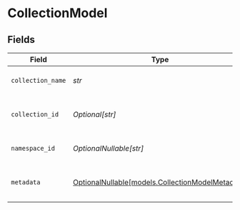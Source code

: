 # CollectionModel


## Fields

| Field                                                                                    | Type                                                                                     | Required                                                                                 | Description                                                                              |
| ---------------------------------------------------------------------------------------- | ---------------------------------------------------------------------------------------- | ---------------------------------------------------------------------------------------- | ---------------------------------------------------------------------------------------- |
| `collection_name`                                                                        | *str*                                                                                    | :heavy_check_mark:                                                                       | Name for the collection                                                                  |
| `collection_id`                                                                          | *Optional[str]*                                                                          | :heavy_minus_sign:                                                                       | Unique identifier for the collection                                                     |
| `namespace_id`                                                                           | *OptionalNullable[str]*                                                                  | :heavy_minus_sign:                                                                       | Namespace for the collection                                                             |
| `metadata`                                                                               | [OptionalNullable[models.CollectionModelMetadata]](../models/collectionmodelmetadata.md) | :heavy_minus_sign:                                                                       | Optional metadata for the collection                                                     |